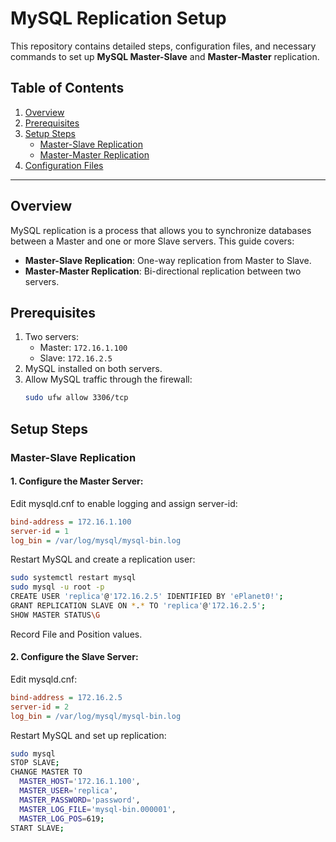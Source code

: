 # MySQL Replication Setup

This repository contains detailed steps, configuration files, and necessary commands to set up **MySQL Master-Slave** and **Master-Master** replication.

## Table of Contents
1. [Overview](#overview)
2. [Prerequisites](#prerequisites)
3. [Setup Steps](#setup-steps)
    - [Master-Slave Replication](#master-slave-replication)
    - [Master-Master Replication](#master-master-replication)
4. [Configuration Files](#configuration-files)

---

## Overview
MySQL replication is a process that allows you to synchronize databases between a Master and one or more Slave servers. This guide covers:

- **Master-Slave Replication**: One-way replication from Master to Slave.
- **Master-Master Replication**: Bi-directional replication between two servers.

## Prerequisites
1. Two servers:
   - Master: `172.16.1.100`
   - Slave: `172.16.2.5`
2. MySQL installed on both servers.
3. Allow MySQL traffic through the firewall:
   ```bash
   sudo ufw allow 3306/tcp
   ```

## Setup Steps

### Master-Slave Replication

#### 1. Configure the Master Server:

Edit mysqld.cnf to enable logging and assign server-id:

```ini
bind-address = 172.16.1.100
server-id = 1
log_bin = /var/log/mysql/mysql-bin.log
```

Restart MySQL and create a replication user:

```bash
sudo systemctl restart mysql
sudo mysql -u root -p
CREATE USER 'replica'@'172.16.2.5' IDENTIFIED BY 'ePlanet0!';
GRANT REPLICATION SLAVE ON *.* TO 'replica'@'172.16.2.5';
SHOW MASTER STATUS\G
```

Record File and Position values.


#### 2. Configure the Slave Server:

Edit mysqld.cnf:

```ini
bind-address = 172.16.2.5
server-id = 2
log_bin = /var/log/mysql/mysql-bin.log
```

Restart MySQL and set up replication:

```bash
sudo mysql
STOP SLAVE;
CHANGE MASTER TO
  MASTER_HOST='172.16.1.100',
  MASTER_USER='replica',
  MASTER_PASSWORD='password',
  MASTER_LOG_FILE='mysql-bin.000001',
  MASTER_LOG_POS=619;
START SLAVE;
```




